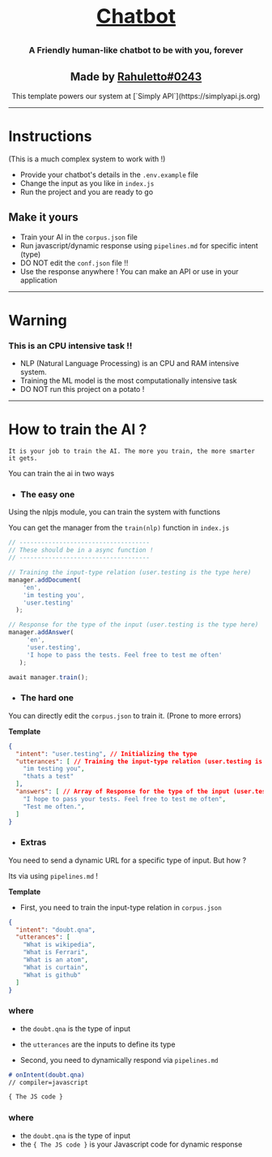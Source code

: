 <h2 style="font-size:2.5rem;" align="center"><a href="https://github.com/simply-develop/chatbot">Chatbot</a></h2>

<h3 align="center">A Friendly human-like chatbot to be with you, forever</h3>

<h2 align="center">Made by <a href="https://discord.gg/3JzDV9T5Fn">Rahuletto#0243</a></h2>
<p align="center">This template powers our system at [`Simply API`](https://simplyapi.js.org)</p>



-------------

# Instructions

(This is a much complex system to work with !)

- Provide your chatbot's details in the `.env.example` file
- Change the input as you like in `index.js`
- Run the project and you are ready to go

## Make it yours

- Train your AI in the `corpus.json` file
- Run javascript/dynamic response using `pipelines.md` for specific intent (type)
- DO NOT edit the `conf.json` file !!
- Use the response anywhere ! You can make an API or use in your application

------------

# Warning

### This is an CPU intensive task !!

- NLP (Natural Language Processing) is an CPU and RAM intensive system.
- Training the ML model is the most computationally intensive task
- DO NOT run this project on a potato !

-----------

# How to train the AI ?

```
It is your job to train the AI. The more you train, the more smarter it gets.
```

You can train the ai in two ways

- ### The easy one

Using the nlpjs module, you can train the system with functions

You can get the manager from the `train(nlp)` function in `index.js`

```js
// ------------------------------------
// These should be in a async function !
// ------------------------------------

// Training the input-type relation (user.testing is the type here)
manager.addDocument(
    'en',
    'im testing you',
    'user.testing'
  ); 

// Response for the type of the input (user.testing is the type here)
manager.addAnswer( 
     'en', 
     'user.testing', 
     'I hope to pass the tests. Feel free to test me often' 
   );

await manager.train();
```

- ### The hard one

You can directly edit the `corpus.json` to train it. (Prone to more errors)

**Template**
```json
{
  "intent": "user.testing", // Initializing the type
  "utterances": [ // Training the input-type relation (user.testing is the type here)
    "im testing you",
    "thats a test"
  ],
  "answers": [ // Array of Response for the type of the input (user.testing is the type here)
    "I hope to pass your tests. Feel free to test me often",
    "Test me often.",
  ]
}
```

- ### Extras

You need to send a dynamic URL for a specific type of input. But how ?

Its via using `pipelines.md` !

**Template**

- First, you need to train the input-type relation in `corpus.json`

```json
{
  "intent": "doubt.qna",
  "utterances": [
    "What is wikipedia",
    "What is Ferrari",
    "What is an atom",
    "What is curtain",
    "What is github"
  ]
}
```
### where
- the `doubt.qna` is the type of input
- the `utterances` are the inputs to define its type


- Second, you need to dynamically respond via `pipelines.md`

```md
# onIntent(doubt.qna)
// compiler=javascript

{ The JS code }
```
### where
- the `doubt.qna` is the type of input
- the `{ The JS code }` is your Javascript code for dynamic response